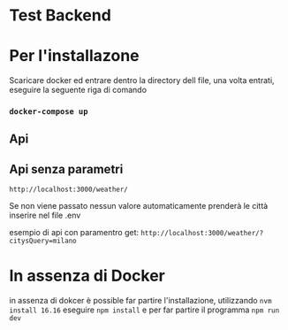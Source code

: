 # Test Backend
# Per l'installazone 

Scaricare docker ed entrare dentro la directory dell file, una volta entrati, eseguire la seguente riga di comando 

### `docker-compose up`

## Api 

## Api senza parametri 
`http://localhost:3000/weather/`

Se non viene passato nessun valore automaticamente prenderà le città inserire nel file .env 

esempio di api con paramentro get: 
`http://localhost:3000/weather/?citysQuery=milano`

# In assenza di Docker 
in assenza di dokcer è possible far partire l'installazione, utilizzando `nvm install 16.16` eseguire `npm install` e per far partire il programma `npm run dev ` 